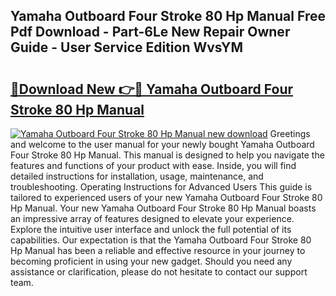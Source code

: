 ## Yamaha Outboard Four Stroke 80 Hp Manual Free Pdf Download - Part-6Le New Repair Owner Guide - User Service Edition WvsYM

# <h2><a href="http://bc82150.oget.top/?id=Yamaha+Outboard+Four+Stroke+80+Hp+Manual">🔗Download New 👉🔴 Yamaha Outboard Four Stroke 80 Hp Manual</a></h2>

[![Yamaha Outboard Four Stroke 80 Hp Manual new download](https://i.imgur.com/5g1atiW.png)](http://bc82150.oget.top/?id=Yamaha+Outboard+Four+Stroke+80+Hp+Manual)
Greetings and welcome to the user manual for your newly bought Yamaha Outboard Four Stroke 80 Hp Manual. This manual is designed to help you navigate the features and functions of your product with ease. Inside, you will find detailed instructions for installation, usage, maintenance, and troubleshooting. Operating Instructions for Advanced Users This guide is tailored to experienced users of your new Yamaha Outboard Four Stroke 80 Hp Manual. Your new Yamaha Outboard Four Stroke 80 Hp Manual boasts an impressive array of features designed to elevate your experience. Explore the intuitive user interface and unlock the full potential of its capabilities. Our expectation is that the Yamaha Outboard Four Stroke 80 Hp Manual has been a reliable and effective resource in your journey to becoming proficient in using your new gadget. Should you need any assistance or clarification, please do not hesitate to contact our support team.
